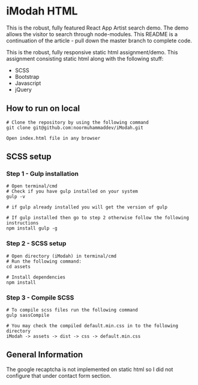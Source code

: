 # iModah HTML

This is the robust, fully featured React App Artist search demo. The demo allows the visitor to search through node-modules. This README is a continuation of the article - pull down the master branch to complete code.

This is the robust, fully responsive static html assignment/demo. This assignment consisting static html along with the following stuff:
- SCSS
- Bootstrap
- Javascript
- jQuery

## How to run on local

```
# Clone the repository by using the following command
git clone git@github.com:noormuhammaddev/iModah.git

Open index.html file in any browser
```


## SCSS setup

### Step 1 - Gulp installation
```
# Open terminal/cmd
# Check if you have gulp installed on your system
gulp -v

# if gulp already installed you will get the version of gulp

# If gulp installed then go to step 2 otherwise follow the following instructions
npm install gulp -g
```

### Step 2 - SCSS setup
```
# Open directory (iModah) in terminal/cmd
# Run the following command:
cd assets

# Install dependencies
npm install
```

### Step 3 - Compile SCSS
```
# To compile scss files run the following command
gulp sassCompile

# You may check the compiled default.min.css in to the following directory
iModah -> assets -> dist -> css -> default.min.css
```


## General Information
The google recaptcha is not implemented on static html so I did not configure that under contact form section.

